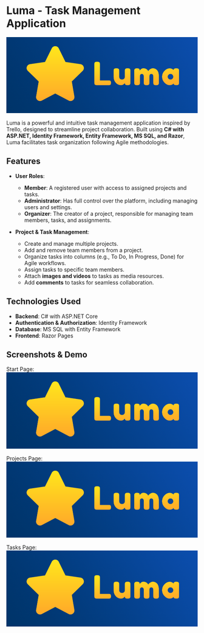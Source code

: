 # Luma - Task Management Application

<img src="./Images/Luma-Logo-img.png">

Luma is a powerful and intuitive task management application inspired by Trello, designed to streamline project collaboration. Built using **C# with ASP.NET, Identity Framework, Entity Framework, MS SQL, and Razor**, Luma facilitates task organization following Agile methodologies.

## Features

- **User Roles**:
  - **Member**: A registered user with access to assigned projects and tasks.
  - **Administrator**: Has full control over the platform, including managing users and settings.
  - **Organizer**: The creator of a project, responsible for managing team members, tasks, and assignments.

- **Project & Task Management**:
  - Create and manage multiple projects.
  - Add and remove team members from a project.
  - Organize tasks into columns (e.g., To Do, In Progress, Done) for Agile workflows.
  - Assign tasks to specific team members.
  - Attach **images and videos** to tasks as media resources.
  - Add **comments** to tasks for seamless collaboration.

## Technologies Used

- **Backend**: C# with ASP.NET Core
- **Authentication & Authorization**: Identity Framework
- **Database**: MS SQL with Entity Framework
- **Frontend**: Razor Pages

## Screenshots & Demo

Start Page:
<img src="./Images/Luma-Logo-img.png">

Projects Page:
<img src="./Images/Luma-Logo-img.png">

Tasks Page:
<img src="./Images/Luma-Logo-img.png">


